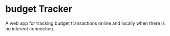 # budget Tracker
A web app for tracking budget transactions online and locally when there is no interent connection.


